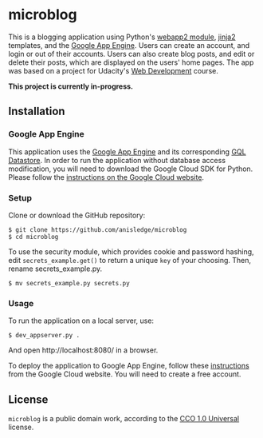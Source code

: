 # microblog

This is a blogging application using Python's [webapp2 module](https://webapp2.readthedocs.io/en/latest/), [jinja2](http://jinja.pocoo.org/docs/2.9/) templates, and the [Google App Engine](https://cloud.google.com/appengine/). Users can create an account, and login or out of their accounts. Users can also create blog posts, and edit or delete their posts, which are displayed on the users' home pages. The app was based on a project for Udacity's [Web Development](https://www.udacity.com/course/web-development--cs253) course.

**This project is currently in-progress.**

## Installation
### Google App Engine
This application uses the [Google App Engine](https://cloud.google.com/appengine/) and its corresponding [GQL Datastore](https://cloud.google.com/appengine/docs/python/datastore/gqlreference). In order to run the application without database access modification, you will need to download the Google Cloud SDK for Python. Please follow the [instructions on the Google Cloud website](https://cloud.google.com/appengine/docs/python/download).

### Setup
Clone or download the GitHub repository:

```
$ git clone https://github.com/anisledge/microblog
$ cd microblog
```

To use the security module, which provides cookie and password hashing, edit ```secrets_example.get()``` to return a unique ```key``` of your choosing. Then, rename secrets_example.py.
```
$ mv secrets_example.py secrets.py
```

### Usage
To run the application on a local server, use:
```
$ dev_appserver.py .
```
And open http://localhost:8080/ in a browser.

To deploy the application to Google App Engine, follow these [instructions](https://cloud.google.com/appengine/docs/python/getting-started/python-standard-env) from the Google Cloud website. You will need to create a free account.

## License
`microblog` is a public domain work, according to the [CCO 1.0 Universal](https://creativecommons.org/publicdomain/zero/1.0/) license.